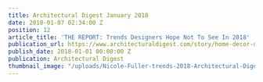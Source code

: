```yaml
---
title: Architectural Digest January 2018
date: 2018-01-07 02:34:00 Z
position: 12
article_title: 'THE REPORT: Trends Designers Hope Not To See In 2018'
publication_url: https://www.architecturaldigest.com/story/home-decor-design-trends-designers-hope-not-to-see-in-2018
publish_date: 2018-01-01 00:00:00 Z
publication: Architectural Digest
thumbnail_image: "/uploads/Nicole-Fuller-trends-2018-Architectural-Digest-new-york-interior-designer%20copy.jpg"
---
```


